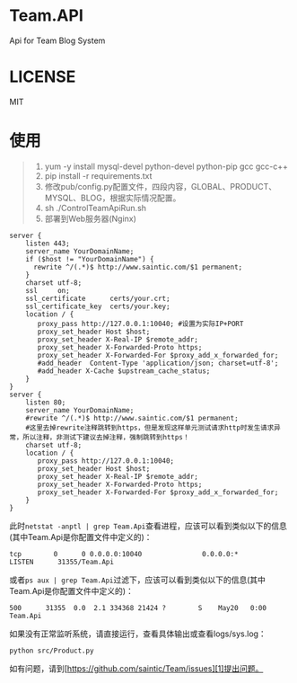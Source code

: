 # Team.API
Api for Team Blog System

# LICENSE
MIT

# 使用
> 1. yum -y install mysql-devel python-devel python-pip gcc gcc-c++
> 2. pip install -r requirements.txt
> 3. 修改pub/config.py配置文件，四段内容，GLOBAL、PRODUCT、MYSQL、BLOG，根据实际情况配置。
> 4. sh ./ControlTeamApiRun.sh
> 5. 部署到Web服务器(Nginx)
```
server {
    listen 443;
    server_name YourDomainName;
    if ($host != "YourDomainName") {
      rewrite ^/(.*)$ http://www.saintic.com/$1 permanent;
    }
    charset utf-8;
    ssl     on;
    ssl_certificate      certs/your.crt;
    ssl_certificate_key  certs/your.key;
    location / {
       proxy_pass http://127.0.0.1:10040; #设置为实际IP+PORT
       proxy_set_header Host $host;
       proxy_set_header X-Real-IP $remote_addr;
       proxy_set_header X-Forwarded-Proto https;
       proxy_set_header X-Forwarded-For $proxy_add_x_forwarded_for;
       #add_header  Content-Type 'application/json; charset=utf-8';
       #add_header X-Cache $upstream_cache_status;
    }
}
server {
    listen 80;
    server_name YourDomainName;
    #rewrite ^/(.*)$ http://www.saintic.com/$1 permanent;
    #这里去掉rewrite注释跳转到https，但是发现这样单元测试请求http时发生请求异常，所以注释，非测试下建议去掉注释，强制跳转到https！
    charset utf-8;
    location / {
       proxy_pass http://127.0.0.1:10040;
       proxy_set_header Host $host;
       proxy_set_header X-Real-IP $remote_addr;
       proxy_set_header X-Forwarded-Proto https;
       proxy_set_header X-Forwarded-For $proxy_add_x_forwarded_for;
    }
}
```

此时```netstat -anptl | grep Team.Api```查看进程，应该可以看到类似以下的信息(其中Team.Api是你配置文件中定义的)：

```tcp        0      0 0.0.0.0:10040               0.0.0.0:*                   LISTEN      31355/Team.Api```

或者```ps aux | grep Team.Api```过滤下，应该可以看到类似以下的信息(其中Team.Api是你配置文件中定义的)：

```500      31355  0.0  2.1 334368 21424 ?        S    May20   0:00 Team.Api```

如果没有正常监听系统，请直接运行，查看具体输出或查看logs/sys.log：

```python src/Product.py```

如有问题，请到[https://github.com/saintic/Team/issues][1]提出问题。

[1]: https://github.com/saintic/Team/issues
